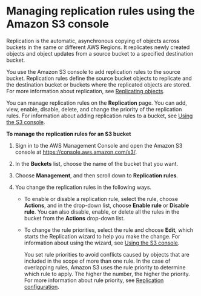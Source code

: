 # Managing replication rules using the Amazon S3 console<a name="disable-replication"></a>

Replication is the automatic, asynchronous copying of objects across buckets in the same or different AWS Regions\. It replicates newly created objects and object updates from a source bucket to a specified destination bucket\. 

You use the Amazon S3 console to add replication rules to the source bucket\. Replication rules define the source bucket objects to replicate and the destination bucket or buckets where the replicated objects are stored\. For more information about replication, see [Replicating objects](replication.md)\.

You can manage replication rules on the **Replication** page\. You can add, view, enable, disable, delete, and change the priority of the replication rules\. For information about adding replication rules to a bucket, see [Using the S3 console](enable-replication.md)\.

**To manage the replication rules for an S3 bucket**

1. Sign in to the AWS Management Console and open the Amazon S3 console at [https://console\.aws\.amazon\.com/s3/](https://console.aws.amazon.com/s3/)\.

1. In the **Buckets** list, choose the name of the bucket that you want\.

1. Choose **Management**, and then scroll down to **Replication rules**\.

1. You change the replication rules in the following ways\.
   + To enable or disable a replication rule, select the rule, choose **Actions**, and in the drop\-down list, choose **Enable rule** or **Disable rule**\. You can also disable, enable, or delete all the rules in the bucket from the **Actions** drop\-down list\.
   + To change the rule priorities, select the rule and choose **Edit**, which starts the Replication wizard to help you make the change\. For information about using the wizard, see [Using the S3 console](enable-replication.md)\.

     You set rule priorities to avoid conflicts caused by objects that are included in the scope of more than one rule\. In the case of overlapping rules, Amazon S3 uses the rule priority to determine which rule to apply\. The higher the number, the higher the priority\. For more information about rule priority, see [Replication configuration](replication-add-config.md)\.